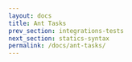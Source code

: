 ```yaml
---
layout: docs
title: Ant Tasks
prev_section: integrations-tests
next_section: statics-syntax
permalink: /docs/ant-tasks/
---
```


